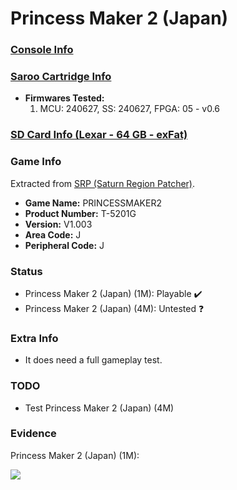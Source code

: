 # Princess Maker 2 (Japan)

### [Console Info](../../../../Info/Consoles/VA13/README.md)

### [Saroo Cartridge Info](../../../../Info/Cartridges/RetroGameParadiseStore/1.32F/README.md)

- <b>Firmwares Tested:</b>
  1. MCU: 240627, SS: 240627, FPGA: 05 - v0.6

### [SD Card Info (Lexar - 64 GB - exFat)](../../../../Info/SdCards/Lexar/64GB/exfat/README.md)

### Game Info

Extracted from [SRP (Saturn Region Patcher)](https://segaxtreme.net/resources/saturn-region-patcher.81/download).

- <b>Game Name:</b> PRINCESSMAKER2
- <b>Product Number:</b> T-5201G
- <b>Version:</b> V1.003
- <b>Area Code:</b> J
- <b>Peripheral Code:</b> J

### Status

- Princess Maker 2 (Japan) (1M): Playable :heavy_check_mark:
- Princess Maker 2 (Japan) (4M): Untested :question:

### Extra Info

- It does need a full gameplay test.

### TODO

- Test Princess Maker 2 (Japan) (4M)

### Evidence

Princess Maker 2 (Japan) (1M):

[![](https://img.youtube.com/vi/9Zojd72PBo4/0.jpg)](https://www.youtube.com/watch?v=9Zojd72PBo4)
